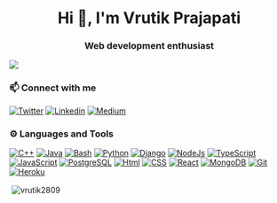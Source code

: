 <h1 align="center">Hi 👋, I'm Vrutik Prajapati</h1>
<h3 align="center">Web development enthusiast</h3>

![](https://komarev.com/ghpvc/?username=vrutik2809&color=blue)

### :mailbox: Connect with me

[![Twitter](https://img.shields.io/badge/twitter-%231DA1F2.svg?&style=for-the-badge&logo=twitter&logoColor=white)](https://twitter.com/vrutik2809)
[![Linkedin](https://img.shields.io/badge/linkedin-0A66C2?style=for-the-badge&logo=linkedin&logoColor=white)](https://www.linkedin.com/in/vrutik-prajapati)
[![Medium](https://img.shields.io/badge/medium-%23000000.svg?style=for-the-badge&logo=Medium&logoColor=white)](https://medium.com/@vrutikprajapati2809)

### :gear: Languages and Tools

[![C++](https://img.shields.io/badge/c++-black?style=for-the-badge&logo=c%2B%2B&logoColor=white)](https://www.w3schools.com/cpp/)
[![Java](https://img.shields.io/badge/java-ad0017?style=for-the-badge&logo=java&logoColor=white)](https://www.java.com)
[![Bash](https://img.shields.io/badge/bash-000000?style=for-the-badge&logo=gnu%20bash&logoColor=white)](#)
[![Python](https://img.shields.io/badge/python-3776AB?style=for-the-badge&logo=python&logoColor=white)](https://www.python.org/)
[![Django](https://img.shields.io/badge/django-092E20?style=for-the-badge&logo=django&logoColor=white)](https://www.djangoproject.com/)
[![NodeJs](https://img.shields.io/badge/nodejs-43853d?style=for-the-badge&logo=node.js&logoColor=white)](https://nodejs.org)
[![TypeScript](https://img.shields.io/badge/typescript-0041a5?style=for-the-badge&logo=typescript&logoColor=white)](https://www.typescriptlang.org/)
[![JavaScript](https://img.shields.io/badge/javascript-F7DF1E?style=for-the-badge&logo=javascript&logoColor=black)](https://developer.mozilla.org/en-US/docs/Web/JavaScript)
[![PostgreSQL](https://img.shields.io/badge/postgresql-13aa52?style=for-the-badge&logo=postgresql&logoColor=black)](https://www.postgresql.org)
[![Html](https://img.shields.io/badge/html-e05125?style=for-the-badge&logo=html5&logoColor=white)](https://www.w3schools.com/html/")
[![CSS](https://img.shields.io/badge/css-6600c1?style=for-the-badge&logo=css3&logoColor=white)](https://www.w3schools.com/css/")
[![React](https://img.shields.io/badge/react-45b8d8?style=for-the-badge&logo=react&logoColor=black)](https://reactjs.org/")
[![MongoDB](https://img.shields.io/badge/mongodb-13aa52?style=for-the-badge&logo=mongodb&logoColor=white)](https://www.mongodb.com/")
[![Git](https://img.shields.io/badge/git-F05032?style=for-the-badge&logo=git&logoColor=white)](https://git-scm.com/")
[![Heroku](https://img.shields.io/badge/heroku-430098?style=for-the-badge&logo=heroku&logoColor=white)](https://heroku.com)

<p>&nbsp;<img align="center" src="https://github-readme-stats.vercel.app/api?username=vrutik2809&show_icons=true&locale=en&theme=radical" alt="vrutik2809" /></p>
